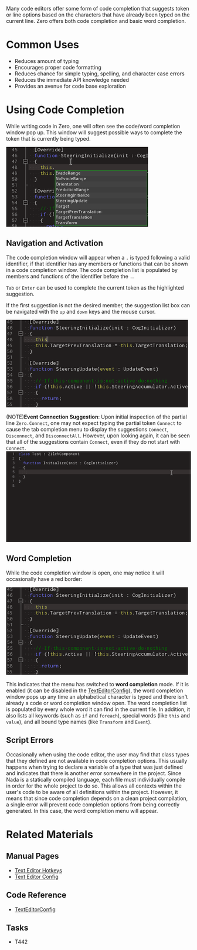 Many code editors offer some form of code completion that suggests token or line options based on the characters that have already been typed on the current line. Zero offers both code completion and basic word completion.

 # Common Uses

 - Reduces amount of typing
 - Encourages proper code formatting
 - Reduces chance for simple typing, spelling, and character case errors
 - Reduces the immediate API knowledge needed
 - Provides an avenue for code base exploration

 # Using Code Completion
While writing code in Zero, one will often see the code/word completion window pop up. This window will suggest possible ways to complete the token that is currently being typed.



![image](https://raw.githubusercontent.com/ZilchEngine/ZilchFiles/master/doc_files/47411.png)


 ## Navigation and Activation
The code completion window will appear when a `.` is typed following a valid identifier, if that identifier has any members or functions that can be shown in a code completion window. The code completion list is populated by members and functions of the identifier before the `.`.

`Tab` or `Enter` can be used to complete the current token as the highlighted suggestion.

If the first suggestion is not the desired member, the suggestion list box can be navigated with the `up` and `down` keys and the mouse cursor.



![TabSuggestions](https://raw.githubusercontent.com/ZilchEngine/ZilchFiles/master/doc_files/47413.gif)



(NOTE)**Event Connection Suggestion**: Upon initial inspection of the partial line `Zero.Connect`, one may not expect typing the partial token `Connect` to cause the tab completion menu to display the suggestions `Connect`, `Disconnect`, and `DisconnectAll`. However, upon looking again, it can be seen that all of the suggestions contain `Connect`, even if they do not start with `Connect`. ![LoopedDelayedEvents](https://raw.githubusercontent.com/ZilchEngine/ZilchFiles/master/doc_files/93931.gif)

 ## Word Completion
While the code completion window is open, one may notice it will occasionally have a red border:



![TabTypedSuggestions](https://raw.githubusercontent.com/ZilchEngine/ZilchFiles/master/doc_files/47415.gif)


This indicates that the menu has switched to **word completion** mode. If it is enabled (it can be disabled in the [ TextEditorConfig](https://github.com/ZilchEngine/ZilchDocs/blob/master/zero_editor_documentation/zeromanual/editor/texteditor/texteditorconfig.markdown)), the word completion window pops up any time an alphabetical character is typed and there isn't already a code or word completion window open. The word completion list is populated by every whole word it can find in the current file. In addition, it also lists all keywords (such as `if` and `foreach`), special words (like `this` and `value`), and all bound type names (like `Transform` and `Event`).

 ## Script Errors
Occasionally when using the code editor, the user may find that class types that they defined are not available in code completion options. This usually happens when trying to declare a variable of a type that was just defined and indicates that there is another error somewhere in the project. Since Nada is a statically compiled language, each file must individually compile in order for the whole project to do so. This allows all contexts within the user's code to be aware of all definitions within the project. However, it means that since code completion depends on a clean project compilation, a single error will prevent code completion options from being correctly generated. In this case, the word completion menu will appear.

 # Related Materials
 ## Manual Pages
- [Text Editor Hotkeys](https://github.com/ZilchEngine/ZilchDocs/blob/master/zero_editor_documentation/zeromanual/editor/texteditor/texteditorhotkeys.markdown)
- [Text Editor Config](https://github.com/ZilchEngine/ZilchDocs/blob/master/zero_editor_documentation/zeromanual/editor/texteditor/texteditorconfig.markdown)

 ## Code Reference
- [TextEditorConfig](https://github.com/ZilchEngine/ZilchDocs/blob/master/zero_editor_documentation/code_reference/class_reference/texteditorconfig.markdown) 

 ## Tasks
- T442 

 